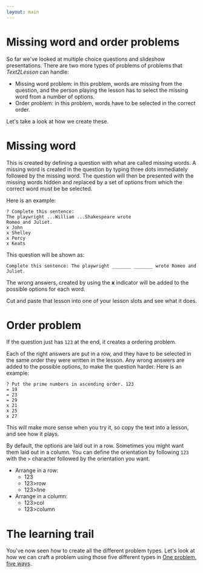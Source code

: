 ```yaml
---
layout: main
---
```


# Missing word and order problems

So far we've looked at multiple choice questions and slideshow presentations.
There are two more types of problems of problems that _Text2Lesson_ can handle:

- Missing word problem: in this problem, words are missing from the question, and
  the person playing the lesson has to select the missing word from a number of options.
- Order problem: in this problem, words have to be selected in the correct order.

Let's take a look at how we create these.

# Missing word

This is created by defining a question with what are called missing words. A missing
word is created in the question by typing three dots immediately followed by the missing
word. The question will then be presented with the missing words hidden and replaced
by a set of options from which the correct word must be be selected.

Here is an example:

```
? Complete this sentence:
The playwright ...William ...Shakespeare wrote
Romeo and Juliet.
x John
x Shelley
x Percy
x Keats
```

This question will be shown as:

```
Complete this sentence: The playwright _______ _______ wrote Romeo and Juliet.
```

The wrong answers, created by using the **x** indicator will be added to the
possible options for each word.

Cut and paste that lesson into one of your lesson slots and see what it does.

# Order problem

If the question just has `123` at the end, it creates a ordering problem.

Each of the right answers are put in a row, and they have to be selected in the
same order they were written in the lesson. Any wrong answers are added to the
possible options, to make the question harder. Here is an example:

```
? Put the prime numbers in ascending order. 123
= 19
= 23
= 29
x 21
x 25
x 27
```

This will make more sense when you try it, so copy the text into a lesson, and
see how it plays.

By default, the options are laid out in a row. Sometimes you might want them
laid out in a column. You can define the orientation by following `123` with the
`>` character followed by the orientation you want.

- Arrange in a row:
  - 123
  - 123>row
  - 123>line
- Arrange in a column:
  - 123>col
  - 123>column

# The learning trail

You've now seen how to create all the different problem types. Let's look at how
we can craft a problem using those five different types in [One problem, five ways](./one-problem-five-ways.md).
